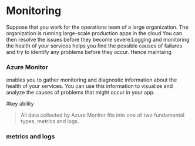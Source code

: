 # Monitoring
Suppose that you work for the operations team of a large organization. The organization is running large-scale production apps in the cloud
You can then resolve the issues before they become severe.Logging and monitoring the health of your services helps you find the possible causes of failures and try to identify any problems before they occur.
Hence maintaing 


### Azure Monitor
enables you to gather monitoring and diagnostic information about the health of your services. You can use this information to visualize and analyze the causes of problems that might occur in your app.

#key ability

> All data collected by Azure Monitor fits into one of two fundamental types, metrics and logs.
### metrics and logs
